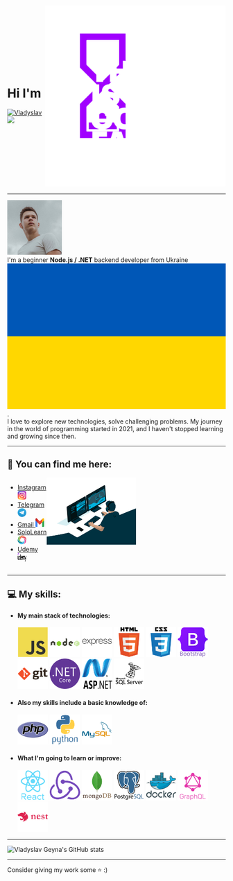 <div style="display: flex; align-items: center; justify-content: space-between">
    <div >
        <h1 >Hi I'm</h1>
        <a href="https://github.com/vladyslavgeyna">
            <img width="50%" src="assets/vladyslav.gif" alt="Vladyslav"/>
        </a>
        <img  src="https://media.giphy.com/media/ATPQEE7oyFeFXwWF40/giphy.gif" width="50px"/>
    </div>
    <div>
        <img src="assets/timer.gif" alt="">
    </div>
</div>
<hr >
<div >
    <div >
        <img width="25%"  src="assets/me.jpeg" alt="">
    </div>
    <div>
        I'm a beginner <b>Node.js / .NET</b> backend developer from Ukraine <img src="assets/ua.svg"  alt="">.<br>
        I love to explore new technologies, solve challenging problems. My journey in the world of programming started in 2021, and I haven't stopped learning and growing since then.
    </div>
</div>
<hr>

## 🔎 You can find me here:
<div style="display: flex;">
    <div style="flex: 1 1 auto">
        <ul >
            <li>
                <a  href="https://www.instagram.com/_what_is_lovechik_/">Instagram <img width="20" height="20" src="assets/instagram.svg" alt="Instagram"></a>
            </li>
            <li >
                <a  href="https://t.me/what_is_lovechik">Telegram <img width="20" height="20" src="assets/telegram.svg" alt="Telegram"></a>
            </li>
            <li >
                <a  href="mailto:vladgeina@gmail.com">Gmail <img width="20" height="20" src="assets/gmail.svg" alt="Gmail"></a>
            </li>
            <li >
                <a href="https://www.sololearn.com/profile/24780393">SoloLearn <img width="20" height="20" src="assets/sololearn.svg" alt="SoloLearn"></a>
            </li>
            <li >
                <a  href="https://ua.udemy.com/user/vladyslav-geyna/">Udemy <img width="20" height="20" src="assets/udemy.svg" alt="Udemy"></a>
            </li>
        </ul>
    </div>
    <div >
        <img width="50%"  src="assets/code.gif" alt="">
    </div>
</div>


<hr/>

## 💻 My skills:
<ul>
    <li>
        <h4>My main stack of technologies:</h4>
        <div >
            <img width="70" height="70" src="https://raw.githubusercontent.com/devicons/devicon/master/icons/javascript/javascript-original.svg" alt="">
            <img width="70" height="70" src="https://raw.githubusercontent.com/devicons/devicon/master/icons/nodejs/nodejs-original-wordmark.svg" alt="">
            <img width="70" height="70" src="https://raw.githubusercontent.com/devicons/devicon/master/icons/express/express-original-wordmark.svg" alt="">
            <img width="70" height="70" src="https://raw.githubusercontent.com/devicons/devicon/master/icons/html5/html5-original-wordmark.svg" alt="">
            <img width="70" height="70" src="https://raw.githubusercontent.com/devicons/devicon/master/icons/css3/css3-original-wordmark.svg" alt="">
            <img width="70" height="70" src="https://raw.githubusercontent.com/devicons/devicon/master/icons/bootstrap/bootstrap-original-wordmark.svg" alt="">
            <img width="70" height="70" src="https://raw.githubusercontent.com/devicons/devicon/master/icons/git/git-original-wordmark.svg" alt="">
            <img width="70" height="70" src="https://raw.githubusercontent.com/devicons/devicon/master/icons/dotnetcore/dotnetcore-original.svg" alt="">
            <img width="70" height="70" src="assets/asp.png" alt="">
            <img width="70" height="70" src="https://raw.githubusercontent.com/devicons/devicon/master/icons/microsoftsqlserver/microsoftsqlserver-plain-wordmark.svg" alt="">
        </div>
    </li>
    <li>
        <h4>Also my skills include a basic knowledge of:</h4>
        <div >
            <img width="70" height="70" src="https://raw.githubusercontent.com/devicons/devicon/master/icons/php/php-original.svg" alt="">
            <img width="70" height="70" src="https://raw.githubusercontent.com/devicons/devicon/master/icons/python/python-original-wordmark.svg" alt="">
            <img width="70" height="70" src="https://raw.githubusercontent.com/devicons/devicon/master/icons/mysql/mysql-original-wordmark.svg" alt="">
        </div>
    </li>
    <li>
        <h4>What I'm going to learn or improve:</h4>
        <div >
            <img width="70" height="70" src="https://raw.githubusercontent.com/devicons/devicon/master/icons/react/react-original-wordmark.svg" alt="">
            <img width="70" height="70" src="https://raw.githubusercontent.com/devicons/devicon/master/icons/redux/redux-original.svg" alt="">
            <img width="70" height="70" src="https://raw.githubusercontent.com/devicons/devicon/master/icons/mongodb/mongodb-original-wordmark.svg" alt="">
            <img width="70" height="70" src="https://raw.githubusercontent.com/devicons/devicon/master/icons/postgresql/postgresql-original-wordmark.svg" alt="">
            <img width="70" height="70" src="https://raw.githubusercontent.com/devicons/devicon/master/icons/docker/docker-original-wordmark.svg" alt="">
            <img width="70" height="70" src="https://raw.githubusercontent.com/devicons/devicon/master/icons/graphql/graphql-plain-wordmark.svg" alt="">
            <img width="70" height="70" src="https://raw.githubusercontent.com/devicons/devicon/master/icons/nestjs/nestjs-plain-wordmark.svg" alt="">
        </div>
    </li>
</ul>
<hr>

![Vladyslav Geyna's GitHub stats](https://github-readme-stats.vercel.app/api?username=vladyslavgeyna&show_icons=true&theme=synthwave)
<hr/>
Consider giving my work some ⭐ :)



